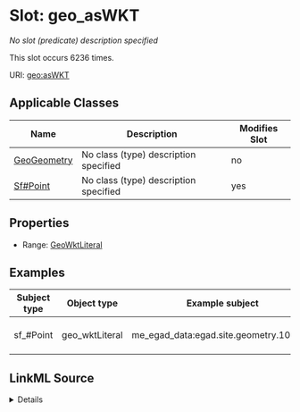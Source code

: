 

# Slot: geo_asWKT


_No slot (predicate) description specified_






This slot occurs 6236 times.


URI: [geo:asWKT](http://www.opengis.net/ont/geosparql#asWKT)



<!-- no inheritance hierarchy -->





## Applicable Classes

| Name | Description | Modifies Slot |
| --- | --- | --- |
| [GeoGeometry](../classes/GeoGeometry.md) | No class (type) description specified |  no  |
| [Sf#Point](../classes/Sf#Point.md) | No class (type) description specified |  yes  |







## Properties

* Range: [GeoWktLiteral](../types/GeoWktLiteral.md)






## Examples

| Subject type | Object type | Example subject | Example object | Occurrences |
| --- | --- | --- | --- | --- |
| sf_#Point | geo_wktLiteral | me_egad_data:egad.site.geometry.100843 | POINT (-68.83827616 44.79828519) | 6236 |




## LinkML Source

<details>

```yaml
name: geo_asWKT
annotations:
  count:
    tag: count
    value: 6236
description: No slot (predicate) description specified
examples:
- object:
    example_object: POINT (-68.83827616 44.79828519)
    example_object_type: geo_wktLiteral
    example_predicate: geo:asWKT
    example_subject: me_egad_data:egad.site.geometry.100843
    example_subject_type: sf_#Point
from_schema: sawgraph-kg
rank: 1000
slot_uri: geo:asWKT
alias: geo_asWKT
domain_of:
- geo_Geometry
- sf_#Point
range: geo_wktLiteral

```
</details>